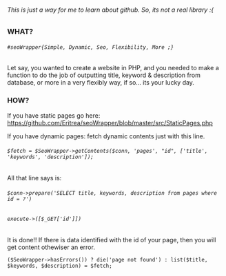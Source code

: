 ###### This is just a way for me to learn about github. So, its not a real library :{

### WHAT?
###### `#seoWrapper{Simple, Dynamic, Seo, Flexibility, More ;}`

Let say, you wanted to create a website in PHP, and you needed to make a function to do the job of outputting 
title, keyword & description from database, or more in a very flexibly way, if so... its your lucky day. 
        

### HOW?
If you have static pages go here: https://github.com/Eritrea/seoWrapper/blob/master/src/StaticPages.php

If you have dynamic pages: 
fetch dynamic contents just with this line. 

###### `$fetch = $SeoWrapper->getContents($conn, 'pages', "id", ['title', 'keywords', 'description']);`    

All that line says is:    
 
###### `$conn->prepare('SELECT title, keywords, description from pages where id = ?')`
###### `execute->([$_GET['id']])`

It is done!! If there is data identified with the id of your page, then you will get content othewiser an error. 

`($SeoWrapper->hasErrors()) ? die('page not found') : list($title, $keywords, $description) = $fetch;`
